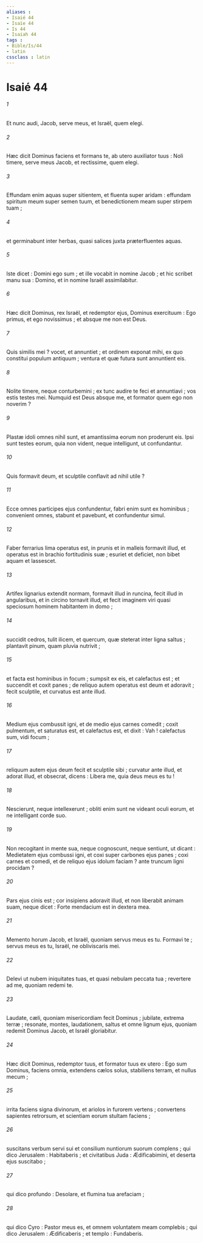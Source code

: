 ```yaml
---
aliases : 
- Isaié 44
- Isaïe 44
- Is 44
- Isaiah 44
tags : 
- Bible/Is/44
- latin
cssclass : latin
---
```


# Isaié 44

###### 1
Et nunc audi, Jacob, serve meus, et Israël, quem elegi.
###### 2
Hæc dicit Dominus faciens et formans te, ab utero auxiliator tuus : Noli timere, serve meus Jacob, et rectissime, quem elegi.
###### 3
Effundam enim aquas super sitientem, et fluenta super aridam : effundam spiritum meum super semen tuum, et benedictionem meam super stirpem tuam ;
###### 4
et germinabunt inter herbas, quasi salices juxta præterfluentes aquas.
###### 5
Iste dicet : Domini ego sum ; et ille vocabit in nomine Jacob ; et hic scribet manu sua : Domino, et in nomine Israël assimilabitur.
###### 6
Hæc dicit Dominus, rex Israël, et redemptor ejus, Dominus exercituum : Ego primus, et ego novissimus ; et absque me non est Deus.
###### 7
Quis similis mei ? vocet, et annuntiet ; et ordinem exponat mihi, ex quo constitui populum antiquum ; ventura et quæ futura sunt annuntient eis.
###### 8
Nolite timere, neque conturbemini ; ex tunc audire te feci et annuntiavi ; vos estis testes mei. Numquid est Deus absque me, et formator quem ego non noverim ?
###### 9
Plastæ idoli omnes nihil sunt, et amantissima eorum non proderunt eis. Ipsi sunt testes eorum, quia non vident, neque intelligunt, ut confundantur.
###### 10
Quis formavit deum, et sculptile conflavit ad nihil utile ?
###### 11
Ecce omnes participes ejus confundentur, fabri enim sunt ex hominibus ; convenient omnes, stabunt et pavebunt, et confundentur simul.
###### 12
Faber ferrarius lima operatus est, in prunis et in malleis formavit illud, et operatus est in brachio fortitudinis suæ ; esuriet et deficiet, non bibet aquam et lassescet.
###### 13
Artifex lignarius extendit normam, formavit illud in runcina, fecit illud in angularibus, et in circino tornavit illud, et fecit imaginem viri quasi speciosum hominem habitantem in domo ;
###### 14
succidit cedros, tulit ilicem, et quercum, quæ steterat inter ligna saltus ; plantavit pinum, quam pluvia nutrivit ;
###### 15
et facta est hominibus in focum ; sumpsit ex eis, et calefactus est ; et succendit et coxit panes ; de reliquo autem operatus est deum et adoravit ; fecit sculptile, et curvatus est ante illud.
###### 16
Medium ejus combussit igni, et de medio ejus carnes comedit ; coxit pulmentum, et saturatus est, et calefactus est, et dixit : Vah ! calefactus sum, vidi focum ;
###### 17
reliquum autem ejus deum fecit et sculptile sibi ; curvatur ante illud, et adorat illud, et obsecrat, dicens : Libera me, quia deus meus es tu !
###### 18
Nescierunt, neque intellexerunt ; obliti enim sunt ne videant oculi eorum, et ne intelligant corde suo.
###### 19
Non recogitant in mente sua, neque cognoscunt, neque sentiunt, ut dicant : Medietatem ejus combussi igni, et coxi super carbones ejus panes ; coxi carnes et comedi, et de reliquo ejus idolum faciam ? ante truncum ligni procidam ?
###### 20
Pars ejus cinis est ; cor insipiens adoravit illud, et non liberabit animam suam, neque dicet : Forte mendacium est in dextera mea.
###### 21
Memento horum Jacob, et Israël, quoniam servus meus es tu. Formavi te ; servus meus es tu, Israël, ne obliviscaris mei.
###### 22
Delevi ut nubem iniquitates tuas, et quasi nebulam peccata tua ; revertere ad me, quoniam redemi te.
###### 23
Laudate, cæli, quoniam misericordiam fecit Dominus ; jubilate, extrema terræ ; resonate, montes, laudationem, saltus et omne lignum ejus, quoniam redemit Dominus Jacob, et Israël gloriabitur.
###### 24
Hæc dicit Dominus, redemptor tuus, et formator tuus ex utero : Ego sum Dominus, faciens omnia, extendens cælos solus, stabiliens terram, et nullus mecum ;
###### 25
irrita faciens signa divinorum, et ariolos in furorem vertens ; convertens sapientes retrorsum, et scientiam eorum stultam faciens ;
###### 26
suscitans verbum servi sui et consilium nuntiorum suorum complens ; qui dico Jerusalem : Habitaberis ; et civitatibus Juda : Ædificabimini, et deserta ejus suscitabo ;
###### 27
qui dico profundo : Desolare, et flumina tua arefaciam ;
###### 28
qui dico Cyro : Pastor meus es, et omnem voluntatem meam complebis ; qui dico Jerusalem : Ædificaberis ; et templo : Fundaberis.
